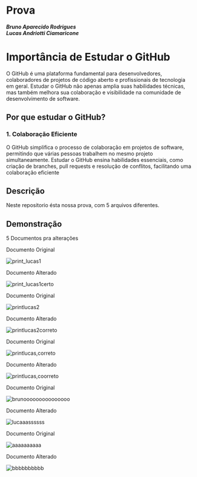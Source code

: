 # Prova 

***Bruno Aparecido Rodrigues***
<br>
***Lucas Andriotti Ciamaricone***


# Importância de Estudar o GitHub

O GitHub é uma plataforma fundamental para desenvolvedores, colaboradores de projetos de código aberto e profissionais de tecnologia em geral. Estudar o GitHub não apenas amplia suas habilidades técnicas, mas também melhora sua colaboração e visibilidade na comunidade de desenvolvimento de software.

## Por que estudar o GitHub?

### 1. Colaboração Eficiente

O GitHub simplifica o processo de colaboração em projetos de software, permitindo que várias pessoas trabalhem no mesmo projeto simultaneamente. Estudar o GitHub ensina habilidades essenciais, como criação de branches, pull requests e resolução de conflitos, facilitando uma colaboração eficiente


## Descrição

Neste repositorio ésta nossa prova, com 5 arquivos diferentes.

## Demonstração 

5 Documentos pra alterações 

Documento Original

![print_lucas1](https://github.com/LucasAndriotti/Prova-Bruno-Lucas/assets/142831593/3ddc1ab2-536d-4bc4-85c5-c416c7fa7111)


Documento Alterado

![print_lucas1certo](https://github.com/LucasAndriotti/Prova-Bruno-Lucas/assets/142831593/3873ce13-7392-4d2b-a00e-cb6fff0e6ad4)


Documento Original

![printlucas2](https://github.com/LucasAndriotti/Prova-Bruno-Lucas/assets/142831593/ee98ff57-0905-4d86-9e50-8ec3043cab0d)


Documento Alterado

![printlucas2correto](https://github.com/LucasAndriotti/Prova-Bruno-Lucas/assets/142831593/ef8b364d-af22-4095-a196-473932985a57)


Documento Original

![printlucas,correto](https://github.com/LucasAndriotti/Prova-Bruno-Lucas/assets/142831593/9613c9fc-1a37-4d36-9773-f0e03e7eeaac)


Documento Alterado


![printlucas,coorreto](https://github.com/LucasAndriotti/Prova-Bruno-Lucas/assets/142831593/07dd29f3-2f68-43cc-8ddb-be6e59935f4e)


Documento Original 

![brunooooooooooooooo](https://github.com/LucasAndriotti/Prova-Bruno-Lucas/assets/142831593/0677a40a-b0fc-43c0-b9d4-5cca30b9c16c)


Documento Alterado 

![lucaaassssss](https://github.com/LucasAndriotti/Prova-Bruno-Lucas/assets/142831593/7450466f-7f42-4100-ac23-34a1b4179d94)

Documento Original

![aaaaaaaaaa](https://github.com/LucasAndriotti/Prova-Bruno-Lucas/assets/142831593/2ab20b3a-518b-4e9c-a32f-c72f5a57d837)

Documento Alterado

![bbbbbbbbbb](https://github.com/LucasAndriotti/Prova-Bruno-Lucas/assets/142831593/d3e44f19-1ce3-48d2-a8fb-0f10efacb13f)



